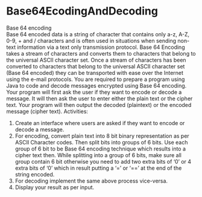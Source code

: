 # Base64EcodingAndDecoding

Base 64 encoding  
Base 64 encoded data is a string of character that contains only a-z, A-Z, 0-9, + and / characters and is often used in situations when sending non-text information via a text only transmission protocol. Base 64 Encoding takes a stream of characters and converts them to characters that belong to the universal ASCII character set. Once a stream of characters has been converted to characters that belong to the universal ASCII character set (Base 64 encoded) they can be transported with ease over the Internet using the e-mail protocols.
You are required to prepare a program using Java to code and decode messages encrypted using Base 64 encoding.  Your program will first ask the user if they want to encode or decode a message. It will then ask the user to enter either the plain text or the cipher text. Your program will then output the decoded (plaintext) or the encoded message (cipher text).
Activities:
1.	Create an interface where users are asked if they want to encode or decode a message.
2.	For encoding, convert plain text into 8 bit binary representation as per ASCII Character codes. Then split bits into groups of 6 bits. Use each group of 6 bit to be Base 64 encoding technique which results into a cipher text then. While splitting into a group of 6 bits, make sure all group contain 6 bit otherwise you need to add two extra bits of ‘0’ or 4 extra bits of ‘0’ which in result putting a ‘=’ or ‘==’ at the end of the string encoded.
3.	For decoding implement the same above process vice-versa. 
4.	Display your result as per input.
